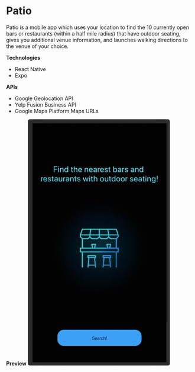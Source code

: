 # Patio

Patio is a mobile app which uses your location to find the 10 currently open bars or restaurants (within a half mile radius) that have outdoor seating, gives you additional venue information, and launches walking directions to the venue of your choice.


**Technologies**
* React Native
* Expo

**APIs**
* Google Geolocation API
* Yelp Fusion Business API
* Google Maps Platform Maps URLs

**Preview**
![Patio Demo](PatioDemo.gif)
